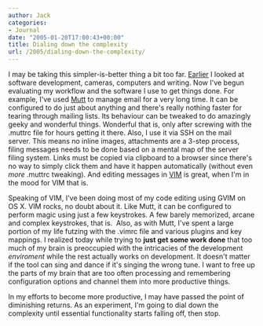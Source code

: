 ```yaml
---
author: Jack
categories:
- Journal
date: "2005-01-20T17:00:43+00:00"
title: Dialing down the complexity
url: /2005/dialing-down-the-complexity/
---
```


I may be taking this simpler-is-better thing a bit too far. [Earlier][1] I looked at software development, cameras, computers and writing. Now I've begun evaluating my workflow and the software I use to get things done. For example, I've used [Mutt][2] to manage email for a very long time. It can be configured to do just about anything and there's really nothing faster for tearing through mailing lists. Its behaviour can be tweaked to do amazingly geeky and wonderful things. Wonderful that is, only after screwing with the .muttrc file for hours getting it there. Also, I use it via SSH on the mail server. This means no inline images, attachments are a 3-step process, filing messages needs to be done based on a mental map of the server filing system. Links must be copied via clipboard to a browser since there's no way to simply click them and have it happen automatically (without even _more_ .muttrc tweaking). And editing messages in [VIM][3] is great, when I'm in the mood for VIM that is.

Speaking of VIM, I've been doing most of my code editing using GVIM on OS X. VIM rocks, no doubt about it. Like Mutt, it can be configured to perform magic using just a few keystrokes. A few barely memorized, arcane and complex keystrokes, that is.&nbsp; Also, as with Mutt, I've spent a large portion of my life futzing with the .vimrc file and various plugins and key mappings. I realized today while trying to **just get some work done** that too much of my brain is preoccupied with the intricacies of the development _enviroment_ while the rest actually works on development. It doesn't matter if the tool can sing and dance if it's singing the wrong tune. I want to free up the parts of my brain that are too often processing and remembering configuration options and channel them into more productive things.

In my efforts to become more productive, I may have passed the point of diminishing returns. As an experiment, I'm going to dial down the complexity until essential functionality starts falling off, then stop.

 [1]: https://jackbaty.com/2005/01/16/simple-is-better/
 [2]: http://www.mutt.org/
 [3]: http://www.vim.org